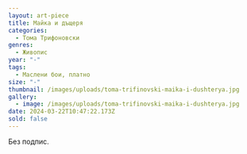 ```yaml
---
layout: art-piece
title: Майка и дъщеря
categories:
  - Тома Трифоновски
genres:
  - Живопис
year: "-"
tags:
  - Маслени бои, платно
size: "-"
thumbnail: /images/uploads/toma-trifinovski-maika-i-dushterya.jpg
gallery:
  - image: /images/uploads/toma-trifinovski-maika-i-dushterya.jpg
date: 2024-03-22T10:47:22.173Z
sold: false
---
```

Без подпис.
